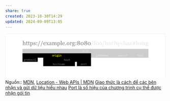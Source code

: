 ```yaml
---
share: true
created: 2023-10-30T14:29
updated: 2024-09-09T13:05
---
```

![origin.png](../../attachments/origin.png)
Nguồn:: [MDN](../../%E2%9C%8D%EF%B8%8FL%E1%BA%ADp%20tr%C3%ACnh/%CE%9E%20Ngu%E1%BB%93n%20v%C3%A0%20t%C3%A0i%20nguy%C3%AAn%20h%E1%BB%97%20tr%E1%BB%A3/%CE%9E%20Ngu%E1%BB%93n/MDN.md), [Location - Web APIs | MDN](https://developer.mozilla.org/en-US/docs/Web/API/Location)
[Giao thức là cách để các bên nhận và gửi dữ liệu hiểu nhau](../Giao%20th%E1%BB%A9c/Giao%20th%E1%BB%A9c%20l%C3%A0%20c%C3%A1ch%20%C4%91%E1%BB%83%20c%C3%A1c%20b%C3%AAn%20nh%E1%BA%ADn%20v%C3%A0%20g%E1%BB%ADi%20d%E1%BB%AF%20li%E1%BB%87u%20hi%E1%BB%83u%20nhau.md)
[Port là số hiệu của chương trình cụ thể được nhận gói tin](./Port%20l%C3%A0%20s%E1%BB%91%20hi%E1%BB%87u%20c%E1%BB%A7a%20ch%C6%B0%C6%A1ng%20tr%C3%ACnh%20c%E1%BB%A5%20th%E1%BB%83%20%C4%91%C6%B0%E1%BB%A3c%20nh%E1%BA%ADn%20g%C3%B3i%20tin.md)